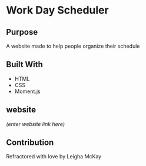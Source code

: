 # Work Day Scheduler

## Purpose 
A website made to help people organize their schedule

## Built With 
* HTML
* CSS
* Moment.js

## website
*(enter website link here)*

## Contribution
Refractored with love by Leigha McKay
